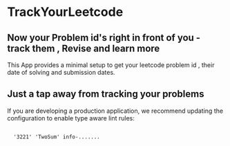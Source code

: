 # TrackYourLeetcode 
## Now your Problem id's right in front of you - track them , Revise and learn more

This App provides a minimal setup to get your leetcode problem id , their date of solving and submission dates.


## Just a tap away from tracking your problems

If you are developing a production application, we recommend updating the configuration to enable type aware lint rules:


```Revise table

  '3221' 'TwoSum' info-.......

```



